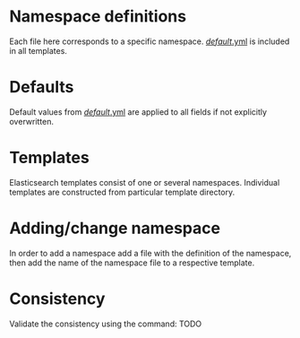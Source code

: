 # Namespace definitions

Each file here corresponds to a specific namespace.
[_default_.yml](_default_.yml) is included in all templates.

# Defaults

Default values from [_default_.yml](_default_.yml) are applied to all fields if
not explicitly overwritten.

# Templates

Elasticsearch templates consist of one or several namespaces.
Individual templates are constructed from particular template directory.

# Adding/change namespace

In order to add a namespace add a file with the definition of the namespace,
then add the name of the namespace file to a respective template.

# Consistency

Validate the consistency using the command:
TODO
